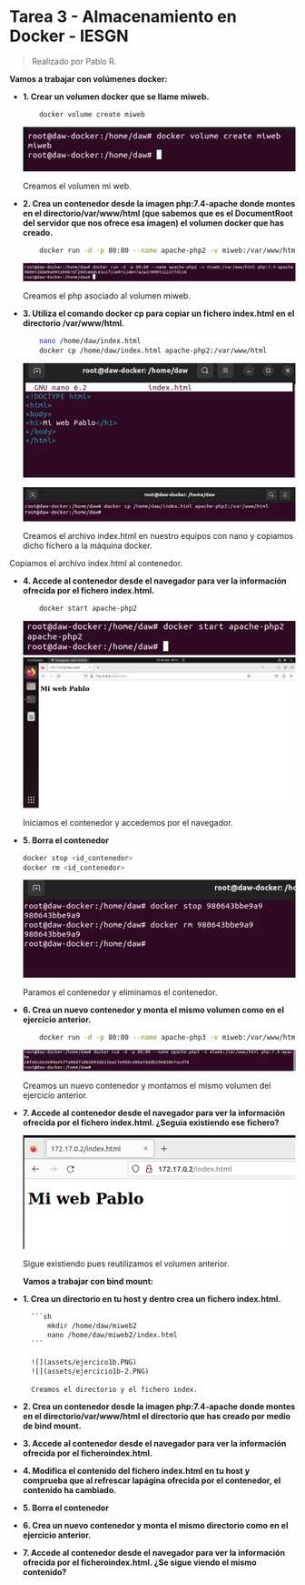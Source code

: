 # Tarea 3 - Almacenamiento en Docker - IESGN
> Realizado por Pablo R.

**Vamos a trabajar con volúmenes docker:**

- **1. Crear un volumen docker que se llame miweb.**
    ```sh
        docker volume create miweb
    ```
    ![](assets/ejercicio1.PNG)
    
    Creamos el volumen mi web.
    
- **2. Crea un contenedor desde la imagen php:7.4-apache donde montes en el directorio/var/www/html (que sabemos que es el DocumentRoot del servidor que nos ofrece esa imagen) el volumen docker que has creado.**
    ```sh
        docker run -d -p 80:80 --name apache-php2 -v miweb:/var/www/html php:7.4-apache
    ```
    ![](assets/ejercicio2.PNG)
    
    Creamos el php asociado al volumen miweb.

- **3. Utiliza el comando docker cp para copiar un fichero index.html en el directorio /var/www/html.**
    ```sh
        nano /home/daw/index.html
        docker cp /home/daw/index.html apache-php2:/var/www/html
    ```
    
    ![](assets/ejercicio3.PNG)
    
    ![](assets/ejercicio3-1.PNG)
    
    Creamos el archivo index.html en nuestro equipos con nano y copiamos dicho fichero a la máquina docker.

Copiamos el archivo index.html al contenedor.
- **4. Accede al contenedor desde el navegador para ver la información ofrecida por el fichero index.html.**
    ```sh
        docker start apache-php2
    ```
    
    ![](assets/ejercicio4.PNG)
    ![](assets/ejercicio4-1.PNG)
    
    Iniciamos el contenedor y accedemos por el navegador.
    
- **5. Borra el contenedor**
    ```sh
    docker stop <id_contenedor>
    docker rm <id_contenedor>
    ```
    
    ![](assets/ejercicio5.PNG)
    
    Paramos el contenedor y eliminamos el contenedor.

- **6. Crea un nuevo contenedor y monta el mismo volumen como en el ejercicio anterior.**
    ```sh
        docker run -d -p 80:80 --name apache-php3 -v miweb:/var/www/html php:7.4-apache
    ```
    
    ![](assets/ejercicio6.PNG)
    
    Creamos un nuevo contenedor y montamos el mismo volumen del ejercicio anterior.
    
- **7. Accede al contenedor desde el navegador para ver la información ofrecida por el fichero index.html. ¿Seguía existiendo ese fichero?**
    
    ![](assets/ejercicio7.PNG)
    
    Sigue existiendo pues reutilizamos el volumen anterior.
    
    **Vamos a trabajar con bind mount:**

- **1. Crea un directorio en tu host y dentro crea un fichero index.html.**

        ```sh
            mkdir /home/daw/miweb2
            nano /home/daw/miweb2/index.html
        ```
        
        ![](assets/ejercico1b.PNG)
        ![](assets/ejercicio1b-2.PNG)
        
        Creamos el directorio y el fichero index.

- **2. Crea un contenedor desde la imagen php:7.4-apache donde montes en el directorio/var/www/html el directorio que has creado por medio de bind mount.**

- **3. Accede al contenedor desde el navegador para ver la información ofrecida por el ficheroindex.html.**

- **4. Modifica el contenido del fichero index.html en tu host y comprueba que al refrescar lapágina ofrecida por el contenedor, el contenido ha cambiado.**

- **5. Borra el contenedor**

- **6. Crea un nuevo contenedor y monta el mismo directorio como en el ejercicio anterior.**

- **7. Accede al contenedor desde el navegador para ver la información ofrecida por el ficheroindex.html. ¿Se sigue viendo el mismo contenido?**